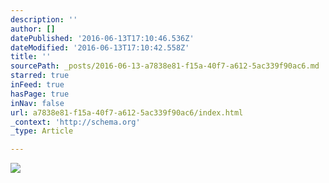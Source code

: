 ```yaml
---
description: ''
author: []
datePublished: '2016-06-13T17:10:46.536Z'
dateModified: '2016-06-13T17:10:42.558Z'
title: ''
sourcePath: _posts/2016-06-13-a7838e81-f15a-40f7-a612-5ac339f90ac6.md
starred: true
inFeed: true
hasPage: true
inNav: false
url: a7838e81-f15a-40f7-a612-5ac339f90ac6/index.html
_context: 'http://schema.org'
_type: Article

---
```

![](https://the-grid-user-content.s3-us-west-2.amazonaws.com/cc3a86d0-6b4a-43e7-8744-639f3533ed5a.jpg)